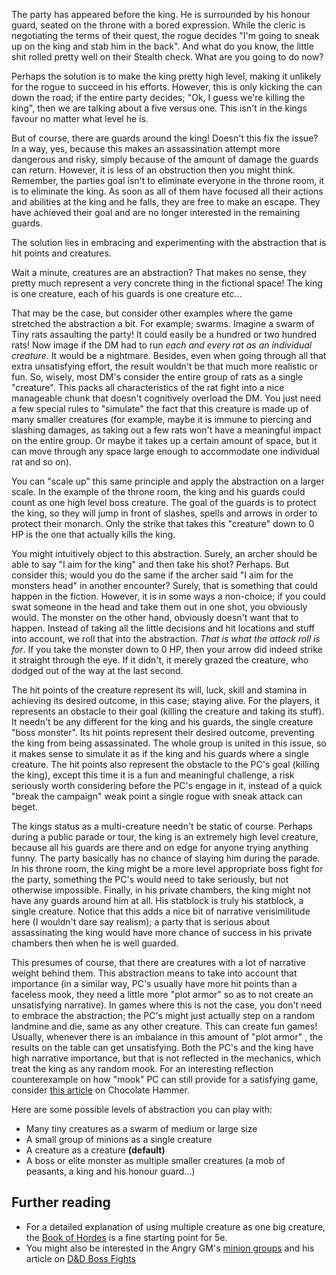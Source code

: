 The party has appeared before the king. He is surrounded by his honour guard, seated on the throne with a bored expression. While the cleric is negotiating the terms of their quest, the rogue decides "I'm going to sneak up on the king and stab him in the back".
And what do you know, the little shit rolled pretty well on their Stealth check. What are you going to do now?

Perhaps the solution is to make the king pretty high level, making it unlikely for the rogue to succeed in his efforts. However, this is only kicking the can down the road; if the entire party decides; "Ok, I guess we're killing the king", then we are talking about a five versus one. This isn't in the kings favour no matter what level he is.

But of course, there are guards around the king! Doesn't this fix the issue? In a way, yes, because this makes an assassination attempt more dangerous and risky, simply because of the amount of damage the guards can return. However, it is less of an obstruction then you might think. Remember, the parties goal isn't to eliminate everyone in the throne room, it is to eliminate the king. As soon as all of them have focused all their actions and abilities at the king and he falls, they are free to make an escape. They have achieved their goal and are no longer interested in the remaining guards.

The solution lies in embracing and experimenting with the abstraction that is hit points and creatures.

Wait a minute, creatures are an abstraction? That makes no sense, they pretty much represent a very concrete thing in the fictional space! The king is one creature, each of his guards is one creature etc...

That may be the case, but consider other examples where the game stretched the abstraction a bit. For example; swarms. Imagine a swarm of Tiny rats assaulting the party! It could easily be a hundred or two hundred rats! Now image if the DM had to run *each and every rat as an individual creature*. It would be a nightmare. Besides, even when going through all that extra unsatisfying effort, the result wouldn't be that much more realistic or fun. So, wisely, most DM's consider the entire group of rats as a single "creature". This packs all characteristics of the rat fight into a nice manageable chunk that doesn't cognitively overload the DM. You just need a few special rules to "simulate" the fact that this creature is made up of many smaller creatures (for example, maybe it is immune to piercing and slashing damages, as taking out a few rats won't have a meaningful impact on the entire group. Or maybe it takes up a certain amount of space, but it can move through any space large enough to accommodate one individual rat and so on).

You can "scale up" this same principle and apply the abstraction on a larger scale. In the example of the throne room, the king and his guards could count as one high level boss creature. The goal of the guards is to protect the king, so they will jump in front of slashes, spells and arrows in order to protect their monarch. Only the strike that takes this "creature" down to 0 HP is the one that actually kills the king.

You might intuitively object to this abstraction. Surely, an archer should be able to say "I aim for the king" and then take his shot? Perhaps. But consider this; would you do the same if the archer said "I aim for the monsters head" in another encounter? Surely, that is something that could happen in the fiction. However, it is in some ways a non-choice; if you could swat someone in the head and take them out in one shot, you obviously would. The monster on the other hand, obviously doesn't want that to happen. Instead of taking all the little decisions and hit locations and stuff into account, we roll that into the abstraction. *That is what the attack roll is for*. If you take the monster down to 0 HP, then your arrow did indeed strike it straight through the eye. If it didn't, it merely grazed the creature, who dodged out of the way at the last second.

The hit points of the creature represent its will, luck, skill and stamina in achieving its desired outcome, in this case; staying alive. For the players, it represents an obstacle to their goal (killing the creature and taking its stuff). It needn't be any different for the king and his guards, the single creature "boss monster". Its hit points represent their desired outcome, preventing the king from being assassinated. The whole group is united in this issue, so it makes sense to simulate it as if the king and his guards where a single creature. The hit points also represent the obstacle to the PC's goal (killing the king), except this time it is a fun and meaningful challenge, a risk seriously worth considering before the PC's engage in it, instead of a quick "break the campaign" weak point a single rogue with sneak attack can beget.

The kings status as a multi-creature needn't be static of course. Perhaps during a public parade or tour, the king is an extremely high level creature, because all his guards are there and on edge for anyone trying anything funny. The party basically has no chance of slaying him during the parade.
In his throne room, the king might be a more level appropriate boss fight for the party, something the PC's would need to take seriously, but not otherwise impossible. Finally, in his private chambers, the king might not have any guards around him at all. His statblock is truly his statblock, a single creature. Notice that this adds a nice bit of narrative verisimilitude here (I wouldn't dare say realism); a party that is serious about assassinating the king would have more chance of success in his private chambers then when he is well guarded.

This presumes of course, that there are creatures with a lot of narrative weight behind them. This abstraction means to take into account that importance (in a similar way, PC's usually have more hit points than a faceless mook, they need a little more "plot armor" so as to not create an unsatisfying narrative). In games where this is not the case, you don't need to embrace the abstraction; the PC's might just actually step on a random landmine and die, same as any other creature. This can create fun games! Usually, whenever there is an imbalance in this amount of "plot armor" , the results on the table can get unsatisfying. Both the PC's and the king have high narrative importance, but that is not reflected in the mechanics, which treat the king as any random mook. For an interesting reflection counterexample on how "mook" PC can still provide for a satisfying game, consider [this article](https://www.chocolatehammer.org/?p=5773) on Chocolate Hammer.

Here are some possible levels of abstraction you can play with:
- Many tiny creatures as a swarm of medium or large size
- A small group of minions as a single creature
- A creature as a creature **(default)**
- A boss or elite monster as multiple smaller creatures (a mob of peasants, a king and his honour guard...)

## Further reading
- For a detailed explanation of using multiple creature as one big creature, the [Book of Hordes](https://www.gmbinder.com/share/-LZWXq83Rk2jZNs7spok) is a fine starting point for 5e.
- You might also be interested in the Angry GM's [minion groups](https://theangrygm.com/more-grist-for-the-mill-minion-groups-in-dd-5e/) and his article on [D&D Boss Fights](https://theangrygm.com/return-of-the-son-of-the-dd-boss-fight-now-in-5e/)

